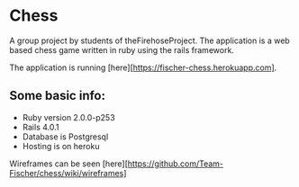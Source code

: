 Chess
=====

A group project by students of theFirehoseProject. The application is a web based chess game written in ruby using the rails framework.

The application is running [here][https://fischer-chess.herokuapp.com].

Some basic info:
----------------
* Ruby version 2.0.0-p253
* Rails 4.0.1
* Database is Postgresql
* Hosting is on heroku


Wireframes can be seen [here][https://github.com/Team-Fischer/chess/wiki/wireframes]
